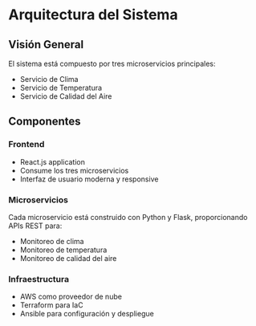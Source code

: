 # Arquitectura del Sistema

## Visión General

El sistema está compuesto por tres microservicios principales:
- Servicio de Clima
- Servicio de Temperatura
- Servicio de Calidad del Aire

## Componentes

### Frontend
- React.js application
- Consume los tres microservicios
- Interfaz de usuario moderna y responsive

### Microservicios
Cada microservicio está construido con Python y Flask, proporcionando APIs REST para:
- Monitoreo de clima
- Monitoreo de temperatura
- Monitoreo de calidad del aire

### Infraestructura
- AWS como proveedor de nube
- Terraform para IaC
- Ansible para configuración y despliegue
